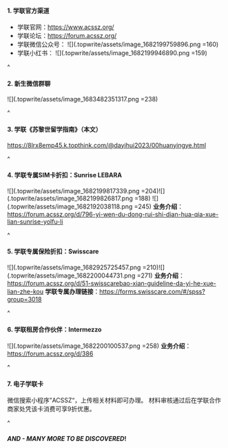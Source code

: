#### **1. 学联官方渠道**

* 学联官网：<https://www.acssz.org/>
* 学联论坛：<https://forum.acssz.org/>
* 学联微信公众号：
  ![](.topwrite/assets/image_1682199759896.png =160)
* 学联小红书：
  ![](.topwrite/assets/image_1682199946890.png =159)

^

#### **2. 新生微信群聊**

![](.topwrite/assets/image_1683482351317.png =238)

^

#### **3. 学联《苏黎世留学指南》（本文**）&#x20;

<https://8lrx8emp45.k.topthink.com/@dayihui2023/00huanyingye.html>

^

#### **4. 学联专属SIM卡折扣：Sunrise LEBARA**

![](.topwrite/assets/image_1682199817339.png =204)![](.topwrite/assets/image_1682199826817.png =188)
![](.topwrite/assets/image_1682192038118.png =245)
**业务介绍**：<https://forum.acssz.org/d/796-yi-wen-du-dong-rui-shi-dian-hua-qia-xue-lian-sunrise-yolfu-li>

^

#### **5. 学联专属保险折扣：Swisscare**

![](.topwrite/assets/image_1682925725457.png =210)![](.topwrite/assets/image_1682200044731.png =271)
**业务介绍**：<https://forum.acssz.org/d/51-swisscarebao-xian-guideline-da-yi-he-xue-lian-zhe-kou>
**学联专属办理链接**：<https://forms.swisscare.com/#/spss?group=3018>

^

#### **6. 学联租房合作伙伴：Intermezzo**

![](.topwrite/assets/image_1682200100537.png =258)
**业务介绍**：<https://forum.acssz.org/d/386>

^

#### **7. 电子学联卡**

微信搜索小程序”ACSSZ“，上传相关材料即可办理。
材料审核通过后在学联合作商家处凭该卡消费可享9折优惠。

^

#### ***AND - MANY MORE TO BE DISCOVERED***!
